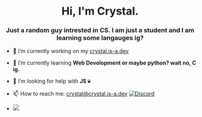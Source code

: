 <h1 align="center">Hi, I'm Crystal.</h1>
<h3 align="center">Just a random guy intrested in CS. I am just a student and I am learning some langauges ig?</h3>

- 🔭 I’m currently working on my <a href="https://crystal.is-a.dev/" target="_blank">crystal.is-a.dev</a>

- 🌱 I’m currently learning **Web Development or maybe python? wait no, C ig.**

- 🤝 I’m looking for help with **JS 💀**

- 📫 How to reach me: <a href="mailto:crystal@crystal.is-a.dev">crystal@crystal.is-a.dev</a>  [![Discord](https://img.shields.io/badge/Discord-%237289DA.svg?logo=discord&logoColor=white)](https://discord.gg/TFgeN4Wsnn) 

- ![](https://quotes-github-readme.vercel.app/api?type=horizontal&theme=radical)
